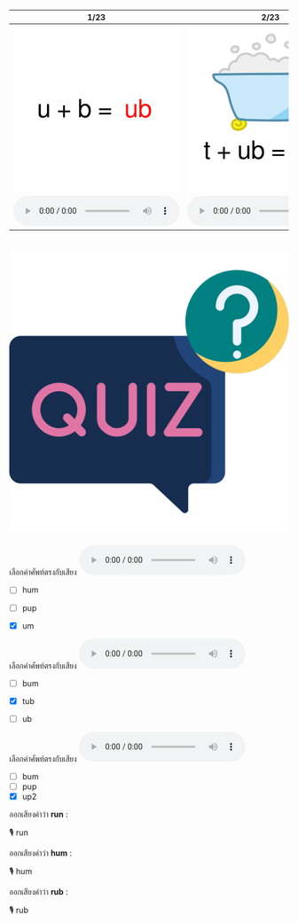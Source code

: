 <div class="carrousel">


|1/23|2/23|3/23|4/23|5/23|6/23|7/23|8/23|9/23|10/23|11/23|12/23|13/23|14/23|15/23|16/23|17/23|18/23|19/23|20/23|21/23|22/23|23/23|
| :----: | :----: | :----: | :----: | :----: | :----: | :----: | :----: | :----: | :----: | :----: | :----: | :----: | :----: | :----: | :----: | :----: | :----: | :----: | :----: | :----: | :----: | :----: |
|![](/media/img/UShortvowel__ub.svg)|![](/media/img/UShortvowel__tub.svg)|![](/media/img/UShortvowel__rub.svg)|![](/media/img/UShortvowel__ugg.svg)|![](/media/img/UShortvowel__bug.svg)|![](/media/img/UShortvowel__hug.svg)|![](/media/img/UShortvowel__jug.svg)|![](/media/img/UShortvowel__um.svg)|![](/media/img/UShortvowel__bum.svg)|![](/media/img/UShortvowel__gum.svg)|![](/media/img/UShortvowel__hum.svg)|![](/media/img/UShortvowel__un.svg)|![](/media/img/UShortvowel__gun.svg)|![](/media/img/UShortvowel__run.svg)|![](/media/img/UShortvowel__sun.svg)|![](/media/img/UShortvowel__up.svg)|![](/media/img/UShortvowel__up2.svg)|![](/media/img/UShortvowel__cup.svg)|![](/media/img/UShortvowel__pup.svg)|![](/media/img/UShortvowel__aut.svg)|![](/media/img/UShortvowel__cut.svg)|![](/media/img/UShortvowel__hut.svg)|![](/media/img/UShortvowel__nut.svg)|
|![](/media/audio/ub.mp3)|![](/media/audio/tub.mp3)|![](/media/audio/rub.mp3)|![](/media/audio/ugg.mp3)|![](/media/audio/bug.mp3)|![](/media/audio/hug.mp3)|![](/media/audio/jug.mp3)|![](/media/audio/um.mp3)|![](/media/audio/bum.mp3)|![](/media/audio/gum.mp3)|![](/media/audio/hum.mp3)|![](/media/audio/un.mp3)|![](/media/audio/gun.mp3)|![](/media/audio/run.mp3)|![](/media/audio/sun.mp3)|![](/media/audio/up.mp3)|![](/media/audio/up2.mp3)|![](/media/audio/cup.mp3)|![](/media/audio/pup.mp3)|![](/media/audio/aut.mp3)|![](/media/audio/cut.mp3)|![](/media/audio/hut.mp3)|![](/media/audio/nut.mp3)|

</div>



# ![icon](/media/icons/quiz.svg) 


 เลือกคำศัพท์ตรงกับเสียง ![](/media/audio/um.mp3) 
 - [ ] hum
 - [ ] pup
 - [x] um


 เลือกคำศัพท์ตรงกับเสียง ![](/media/audio/tub.mp3) 
 - [ ] bum
 - [x] tub
 - [ ] ub


 เลือกคำศัพท์ตรงกับเสียง ![](/media/audio/up2.mp3) 
 - [ ] bum
 - [ ] pup
 - [x] up2

ออกเสียงคำว่า **run** :

🎙️ run

ออกเสียงคำว่า **hum** :

🎙️ hum

ออกเสียงคำว่า **rub** :

🎙️ rub

